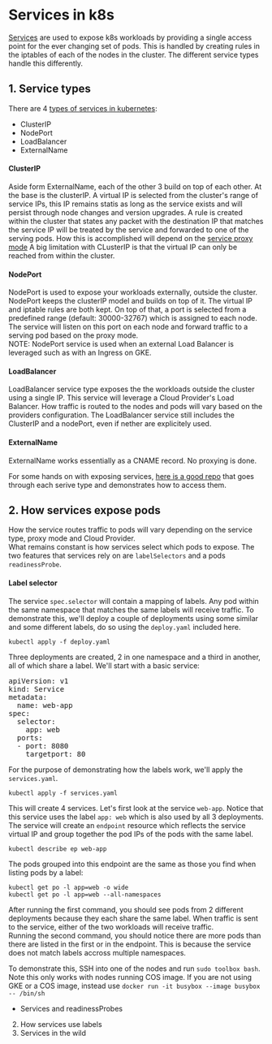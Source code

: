 # Services in k8s

[Services](https://kubernetes.io/docs/concepts/services-networking/service) are used to expose k8s workloads by providing a single access point for the ever changing set of pods. This is handled by creating rules in the iptables of each of the nodes in the cluster. The different service types handle this differently.

## 1. Service types

There are 4 [types of services in kubernetes](https://kubernetes.io/docs/concepts/services-networking/service/#publishing-services-service-types):  

- ClusterIP
- NodePort
- LoadBalancer
- ExternalName

#### ClusterIP

Aside form ExternalName, each of the other 3 build on top of each other. At the base is the clusterIP.
A virtual IP is selected from the cluster's range of service IPs, this IP remains statis as long as the service exists and will persist through node changes and version upgrades.
A rule is created within the cluster that states any packet with the destination IP that matches the service IP will be treated by the service and forwarded to one of the serving pods.
How this is accomplished will depend on the [service proxy mode](https://kubernetes.io/docs/concepts/services-networking/service/#virtual-ips-and-service-proxies) 
A big limitation with CLusterIP is that the virtual IP can only be reached from within the cluster.

#### NodePort

NodePort is used to expose your workloads externally, outside the cluster.  
NodePort keeps the clusterIP model and builds on top of it. The virtual IP and iptable rules are both kept. On top of that, a port is selected from a predefined range (default: 30000-32767) which is assigned to each node. The service will listen on this port on each node and forward traffic to a serving pod based on the proxy mode.   
NOTE: NodePort service is used when an external Load Balancer is leveraged such as with an Ingress on GKE.  

#### LoadBalancer

LoadBalancer service type exposes the the workloads outside the cluster using a single IP. This service will leverage a Cloud Provider's Load Balancer. How traffic is routed to the nodes and pods will vary based on the providers configuration.
The LoadBalancer service still includes the ClusterIP and a nodePort, even if nether are explicitely used.  

#### ExternalName

ExternalName works essentially as a CNAME record. No proxying is done.

For some hands on with exposing services, [here is a good repo](https://github.com/DanyLan/GKE-EXPOSE-SERVICES) that goes through each serive type and demonstrates how to access them.

## 2. How services expose pods

How the service routes traffic to pods will vary depending on the service type, proxy mode and Cloud Provider.  
What remains constant is how services select which pods to expose. The two features that services rely on are `labelSelectors` and a pods `readinessProbe`.

#### Label selector

The service `spec.selector` will contain a mapping of labels. Any pod within the same namespace that matches the same labels will receive traffic. 
To demonstrate this, we'll deploy a couple of deployments using some similar and some different labels, do so using the `deploy.yaml` included here.

    kubectl apply -f deploy.yaml  

Three deployments are created, 2 in one namespace and a third in another, all of which share a label. 
We'll start with a basic service:

<pre>
apiVersion: v1
kind: Service
metadata:
  name: web-app
spec:
  selector:
    app: web
  ports:
  - port: 8080
    targetport: 80
</pre>

For the purpose of demonstrating how the labels work, we'll apply the `services.yaml`.

    kubectl apply -f services.yaml

This will create 4 services. Let's first look at the service `web-app`. Notice that this service uses the label `app: web` which is also used by all 3 deployments. 
The service will create an `endpoint` resource which reflects the service virtual IP and group together the pod IPs of the pods with the same label.  

    kubectl describe ep web-app

The pods grouped into this endpoint are the same as those you find when listing pods by a label:

    kubectl get po -l app=web -o wide
    kubectl get po -l app=web --all-namespaces

After running the first command, you should see pods from 2 different deployments because they each share the same label. When traffic is sent to the service, either of the two workloads will receive traffic.  
Running the second command, you should notice there are more pods than there are listed in the first or in the endpoint. This is because the service does not match labels accross multiple namespaces.  

To demonstrate this, SSH into one of the nodes and run `sudo toolbox bash`.
Note this only works with nodes running COS image. If you are not using GKE or a COS image, instead use `docker run -it busybox --image busybox -- /bin/sh`



- Services and readinessProbes
2. How services use labels
3. Services in the wild
